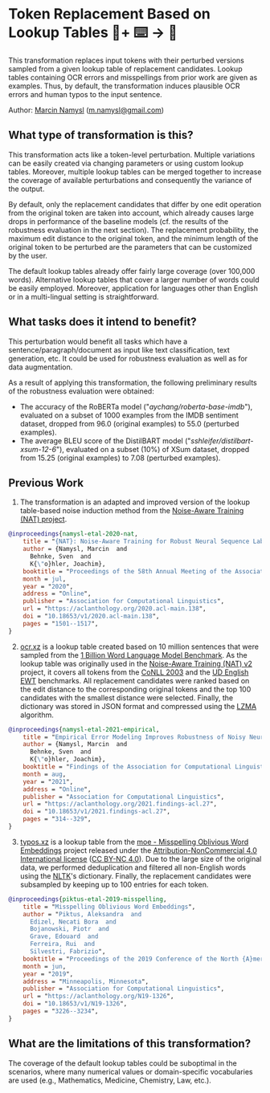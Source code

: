# Token Replacement Based on Lookup Tables 🦎+ ⌨️ → 🐍
This transformation replaces input tokens with their perturbed versions sampled from a given lookup table of replacement candidates. Lookup tables containing OCR errors and misspellings from prior work are given as examples. Thus, by default, the transformation induces plausible OCR errors and human typos to the input sentence.

Author: [Marcin Namysl](https://github.com/mnamysl/) (m.namysl@gmail.com)

## What type of transformation is this?
This transformation acts like a token-level perturbation. Multiple variations can be easily created via changing parameters or using custom lookup tables. Moreover, multiple lookup tables can be merged together to increase the coverage of available perturbations and consequently the variance of the output.

By default, only the replacement candidates that differ by one edit operation from the original token are taken into account, which already causes large drops in performance of the baseline models (cf. the results of the robustness evaluation in the next section). The replacement probability, the maximum edit distance to the original token, and the minimum length of the original token to be perturbed are the parameters that can be customized by the user.

The default lookup tables already offer fairly large coverage (over 100,000 words). Alternative lookup tables that cover a larger number of words could be easily employed. Moreover, application for languages other than English or in a multi-lingual setting is straightforward. 

## What tasks does it intend to benefit?
This perturbation would benefit all tasks which have a sentence/paragraph/document as input like text classification, text generation, etc. It could be used for robustness evaluation as well as for data augmentation.

As a result of applying this transformation, the following preliminary results of the robustness evaluation were obtained:

- The accuracy of the RoBERTa model ("*aychang/roberta-base-imdb*"), evaluated on a subset of 1000 examples from the IMDB sentiment dataset, dropped from 96.0 (original examples) to 55.0 (perturbed examples).
- The average BLEU score of the DistilBART model ("*sshleifer/distilbart-xsum-12-6*"), evaluated on a subset (10%) of XSum dataset, dropped from 15.25 (original examples) to 7.08 (perturbed examples).

## Previous Work

1) The transformation is an adapted and improved version of the lookup table-based noise induction method from the [Noise-Aware Training (NAT) project](https://github.com/mnamysl/nat-acl2020). 

```bibtex
@inproceedings{namysl-etal-2020-nat,
    title = "{NAT}: Noise-Aware Training for Robust Neural Sequence Labeling",
    author = {Namysl, Marcin  and
      Behnke, Sven  and
      K{\"o}hler, Joachim},
    booktitle = "Proceedings of the 58th Annual Meeting of the Association for Computational Linguistics",
    month = jul,
    year = "2020",
    address = "Online",
    publisher = "Association for Computational Linguistics",
    url = "https://aclanthology.org/2020.acl-main.138",
    doi = "10.18653/v1/2020.acl-main.138",
    pages = "1501--1517",
}
```

2) [ocr.xz](./ocr.xz) is a lookup table created based on 10 million sentences that were sampled from the [1 Billion Word Language Model Benchmark](https://www.statmt.org/lm-benchmark/). As the lookup table  was originally used in the [Noise-Aware Training (NAT) v2](https://github.com/mnamysl/nat-acl2021) project, it covers all tokens from the [CoNLL 2003](https://www.clips.uantwerpen.be/conll2003/ner/) and the [UD English EWT](https://universaldependencies.org/treebanks/en_ewt/index.html) benchmarks. All replacement candidates were ranked based on the edit distance to the corresponding original tokens and the top 100 candidates with the smallest distance were selected. Finally, the dictionary was stored in JSON format and compressed using the [LZMA](https://en.wikipedia.org/wiki/Lempel%E2%80%93Ziv%E2%80%93Markov_chain_algorithm) algorithm.

```bibtex
@inproceedings{namysl-etal-2021-empirical,
    title = "Empirical Error Modeling Improves Robustness of Noisy Neural Sequence Labeling",
    author = {Namysl, Marcin  and
      Behnke, Sven  and
      K{\"o}hler, Joachim},
    booktitle = "Findings of the Association for Computational Linguistics: ACL-IJCNLP 2021",
    month = aug,
    year = "2021",
    address = "Online",
    publisher = "Association for Computational Linguistics",
    url = "https://aclanthology.org/2021.findings-acl.27",
    doi = "10.18653/v1/2021.findings-acl.27",
    pages = "314--329",
}
```

3) [typos.xz](./typos.xz) is a lookup table from the [moe - Misspelling Oblivious Word Embeddings](https://github.com/facebookresearch/moe) project released under the [Attribution-NonCommercial 4.0 International license](https://github.com/facebookresearch/moe/blob/master/LICENSE) ([CC BY-NC 4.0](https://creativecommons.org/licenses/by-nc/4.0/)). Due to the large size of the original data, we performed deduplication and filtered all non-English words using the [NLTK](https://www.nltk.org/)'s dictionary. Finally, the replacement candidates were subsampled by keeping up to 100 entries for each token.

```bibtex
@inproceedings{piktus-etal-2019-misspelling,
    title = "Misspelling Oblivious Word Embeddings",
    author = "Piktus, Aleksandra  and
      Edizel, Necati Bora  and
      Bojanowski, Piotr  and
      Grave, Edouard  and
      Ferreira, Rui  and
      Silvestri, Fabrizio",
    booktitle = "Proceedings of the 2019 Conference of the North {A}merican Chapter of the Association for Computational Linguistics: Human Language Technologies, Volume 1 (Long and Short Papers)",
    month = jun,
    year = "2019",
    address = "Minneapolis, Minnesota",
    publisher = "Association for Computational Linguistics",
    url = "https://aclanthology.org/N19-1326",
    doi = "10.18653/v1/N19-1326",
    pages = "3226--3234",
}
```


## What are the limitations of this transformation?
The coverage of the default lookup tables could be suboptimal in the scenarios, where many numerical values or domain-specific vocabularies are used (e.g., Mathematics, Medicine, Chemistry, Law, etc.).
